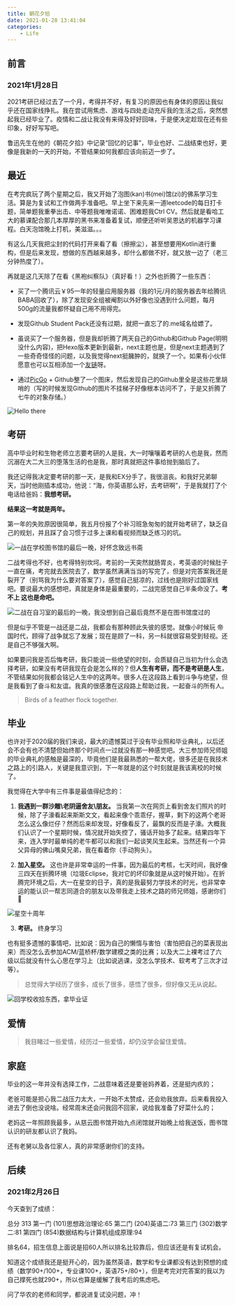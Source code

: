 ```yaml
---
title: 朝花夕拾
date: 2021-01-28 13:41:04
categories: 
    - Life
---
```


<!-- more -->

## 前言

### 2021年1月28日

2021考研已经过去了一个月，考得并不好，有复习的原因也有身体的原因让我似乎还在国家线挣扎。我在尝试用焦虑、游戏与四处走动充斥我的生活之后，突然想起我已经毕业了。疫情和二战让我没有来得及好好回味，于是便决定趁现在还有些印象，好好写写吧。

鲁迅先生在他的《朝花夕拾》中记录“回忆的记事”，毕业也好、二战结束也好，更像是我新的一天的开始，不管结果如何我都应该向前迈一步了。

## 最近

在考完疯玩了两个星期之后，我又开始了泡图(kan)书(mei)馆(zi)的佛系学习生活。算是为复试和工作做两手准备吧。早上坐下来先来一道leetcode的每日打卡题，简单题我重拳出击、中等题我唯唯诺诺、困难题我Ctrl CV。然后就是看哈工大的慕课配合那几本厚厚的黑书来准备着复试，顺便还听听吴恩达的机器学习课程。白天泡馆晚上打机，美滋滋。。。

有这么几天我把尘封的代码打开来看了看（擦擦尘），甚至想要用Kotlin进行重构，但是后来发现，想做的东西越来越多，却什么都做不好，就又放一边了（老三分钟热度了）。

再就是这几天除了在看《黑袍纠察队》（真好看！）之外也折腾了一些东西：

* 买了一个腾讯云￥95一年的轻量应用服务器（我的1元/月的服务器去年给腾讯BABA回收了），除了发现安全组被阉割以外好像也没遇到什么问题，每月500g的流量我都怀疑自己用不用得完。

* 发现Github Student Pack还没有过期，就把一直忘了的.me域名给嫖了。

* 虽说买了一个服务器，但是我却折腾了两天自己的Github和Github Page(明明没什么内容)，把Hexo版本更新到最新，next主题也是，但是next主题遇到了一些奇奇怪怪的问题，以及我觉得next挺臃肿的，就换了一个。如果有小伙伴愿意也可以互相添加一个[友链](https://mlynn.me)呀。

* 通过[PicGo](https://github.com/Molunerfinn/PicGo) + Github整了一个图床，然后发现自己的Github里全是这些花里胡哨的（写的时候发现Github的图片不挂梯子好像根本访问不了，于是又折腾了七牛的对象存储。）

![Hello there](http://res.sealynn0.cn/269bcce91f982ce59e3835b8bae5f00.jpg)

## 考研

高中毕业时和生物老师立志要考研的人是我，大一时嚷嚷着考研的人也是我，然而沉溺在大二大三的堕落生活的也是我，那时真就把这件事给抛到脑后了。

我还记得我决定要考研的那一天，是我和EX分手了，我很沮丧。和我好兄弟聊天，当时他刚插本成功，他说：“海，你英语那么好，去考研啊”，于是我就打了个电话给爸妈：**我想考研。**

**结果这一考就是两年。**

第一年的失败原因很简单，我五月份报了个补习班急匆匆的就开始考研了，缺乏自己的规划，并且踩了会习惯于过多上课和看视频而缺乏练习的坑。

![一战在学校图书馆的最后一晚，好怀念致远书斋](http://res.sealynn0.cn/IMG_20191219_213315.jpg)

二战考得也不好，也考得特别坎坷。考前的一天突然就肠胃炎，考英语的时候肚子一直在痛，考完就去医院去了，数学虽然满满当当的写完了，但是对完答案我还是裂开了（别骂我为什么要对答案了），感觉自己挺凉的，过线也是刚好过国家线吧。要说最大的感想吧，真就是身体是最重要的，二战完感觉自己半条命没了。**考不上 这也是命吧。**

![二战在自习室的最后的一晚，我没想到自己最后竟然不是在图书馆度过的](http://res.sealynn0.cn/img/1611908107041.jpg)

但是似乎不管是一战还是二战，我都会有那种顾此失彼的感觉。就像小时候玩 帝国时代，顾得了战争就忘了发展；现在是顾了一科，另一科就很容易受到轻视。还是自己不够强大啊。

如果要问我是否后悔考研，我只能说一些绝望的时刻，会质疑自己当初为什么会选择考研，如果没有考研我现在会是怎么样的？但**人生有考研，而不是考研是人生**，不管结果如何我都会铭记人生中的这两年。很多人在这段路上看到斗争与绝望，但是我看到了奋斗和友谊。我真的很感激在这段路上帮助过我，一起奋斗的所有人。

> Birds of a feather flock together.

## 毕业

也许对于2020届的我们来说，最大的遗憾莫过于没有毕业照和毕业典礼，以后还会不会有也不清楚但始终那个时间点一过就没有那一种感觉吧。大三参加师兄师姐的毕业典礼的感触是最深的，毕竟他们是我最熟悉的一帮大佬，很多还是在我技术之路上的引路人，关键是我意识到，下一年就是的这个时刻就是我该离校的时候了。

我觉得在大学中有三件事是最值得纪念的：

1. **我遇到一群沙雕\老阴逼舍友\朋友。** 当我第一次在网页上看到舍友们照片的时候，除了子濠看起来斯斯文文，看起来像个乖乖仔，握草，剩下的这两个老哥怎么这么像烂仔？然而后来却发现，好像看反了，最飘的反而是子濠。大概我们认识了一个星期时候，情况就开始失控了，骚话开始多了起来。结果四年下来，连入学时最单纯的老牛都可以和我们一起谈笑风生起来。当然还有一个异父异母的佛山嘴臭兄弟，我在看着你（手动狗头）。

2. **加入星空。** 这也许是非常幸运的一件事，因为最后的考核，七天时间，我好像三四天在折腾环境（垃圾Eclipse，我对它的坏印象就是从这时候开始）。在折腾完环境之后，大一在星空的日子，真的是我最努力学技术的时光，也非常幸运的能认识一帮志同道合的朋友以及带我走上技术之路的师兄师姐，感谢你们👋

![星空十周年](http://res.sealynn0.cn/img/IMG_20190601_123953-01.jpeg)

3. **考研。** 终身学习

也有挺多遗憾的事情吧，比如说：因为自己的懒惰与害怕（害怕把自己的菜表现出来）而没怎么去参加ACM/蓝桥杯/数学建模之类的比赛；以及大二上裸考过了六级以后就没有什么心思在学习上（比如说逃课，没怎么学技术、软考考了三次才过等）。

> 总觉得大学经历了很多，成长了很多，感悟了很多，但好像又无从说起。

![回学校收拾东西，拿毕业证](http://res.sealynn0.cn/img/1612186897349.jpg)

## 爱情

> 我目睹过一些爱情，经历过一些爱情，却仍没学会留住爱情。

## 家庭

毕业的这一年并没有选择工作，二战意味着还是要爸妈养着，还是挺内疚的；

老爸可能是担心我二战压力太大，一开始不太赞成，还会劝我放弃。后来看我投入进去了倒也没说啥。经常周末还会问我回不回家，说给我准备了好菜什么的；

老妈这一年照顾我最多，从慈云图书馆开始九点闭馆就开始晚上给我送饭，图书馆认识的研友都认识了我妈。

还有老舅以及各位家人，真的非常感谢你们的支持。

## 后续

### 2021年2月26日

今天查到了成绩：

总分 313
第一门 (101)思想政治理论:65
第二门 (204)英语二:73
第三门 (302)数学二:81
第四门 (854)数据结构与计算机组成原理:94

排名64，招生信息上面说是招60人所以排名比较靠后，但应该还是有复试机会。

知道这个成绩我还是挺开心的，因为虽然英语，数学和专业课都没有达到预想的成绩（数学90+/100+，专业课100+，英语75+/80+），但是考完对完答案的我以为自己撑死也就290+，所以也算是缓解了我考后的焦虑吧。

问了华农的老师和同学，都说进复试没问题，冲！